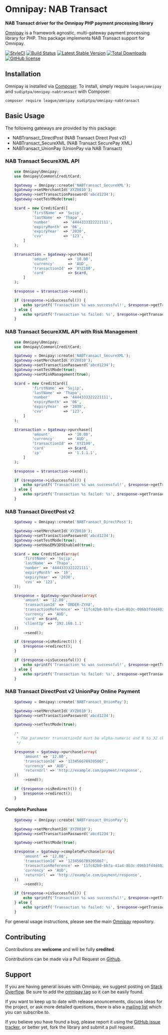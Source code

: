 # Omnipay: NAB Transact

**NAB Transact driver for the Omnipay PHP payment processing library**

[Omnipay](https://github.com/thephpleague/omnipay) is a framework agnostic, multi-gateway payment
processing library for PHP. This package implements NAB Transact support for Omnipay.

[![StyleCI](https://styleci.io/repos/74269379/shield?style=flat&branch=master)](https://styleci.io/repos/74269379)
[![Build Status](https://travis-ci.org/sudiptpa/omnipay-nabtransact.svg?branch=master&style=flat-square)](https://travis-ci.org/sudiptpa/omnipay-nabtransact)
[![Latest Stable Version](https://poser.pugx.org/sudiptpa/omnipay-nabtransact/v/stable?style=flat-square)](https://packagist.org/packages/sudiptpa/omnipay-nabtransact)
[![Total Downloads](https://poser.pugx.org/sudiptpa/omnipay-nabtransact/downloads?style=flat-square)](https://packagist.org/packages/sudiptpa/omnipay-nabtransact)
[![GitHub license](https://img.shields.io/badge/license-MIT-blue.svg?style=flat-square)](https://raw.githubusercontent.com/sudiptpa/omnipay-nabtransact/master/LICENSE)

## Installation

Omnipay is installed via [Composer](http://getcomposer.org/). To install, simply require `league/omnipay` and `sudiptpa/omnipay-nabtransact` with Composer:

```
composer require league/omnipay sudiptpa/omnipay-nabtransact
```

## Basic Usage

The following gateways are provided by this package:

* NABTransact_DirectPost (NAB Transact Direct Post v2)
* NABTransact_SecureXML (NAB Transact SecurePay XML)
* NABTransact_UnionPay (UnionPay via NAB Transact)

### NAB Transact SecureXML API

```php
    use Omnipay\Omnipay;
    use Omnipay\Common\CreditCard;

    $gateway = Omnipay::create('NABTransact_SecureXML');
    $gateway->setMerchantId('XYZ0010');
    $gateway->setTransactionPassword('abcd1234');
    $gateway->setTestMode(true);

    $card = new CreditCard([
            'firstName' => 'Sujip',
            'lastName' => 'Thapa',
            'number'      => '4444333322221111',
            'expiryMonth' => '06',
            'expiryYear'  => '2030',
            'cvv'         => '123',
        ]
    );

    $transaction = $gateway->purchase([
            'amount'        => '10.00',
            'currency'      => 'AUD',
            'transactionId' => 'XYZ100',
            'card'          => $card,
        ]
    );

    $response = $transaction->send();

    if ($response->isSuccessful()) {
        echo sprintf('Transaction %s was successful!', $response->getTransactionReference());
    } else {
        echo sprintf('Transaction %s failed: %s', $response->getTransactionReference(), $response->getMessage());
    }

```


### NAB Transact SecureXML API with Risk Management

```php
    use Omnipay\Omnipay;
    use Omnipay\Common\CreditCard;

    $gateway = Omnipay::create('NABTransact_SecureXML');
    $gateway->setMerchantId('XYZ0010');
    $gateway->setTransactionPassword('abcd1234');
    $gateway->setTestMode(true);
    $gateway->setRiskManagement(true);

    $card = new CreditCard([
            'firstName' => 'Sujip',
            'lastName' => 'Thapa',
            'number'      => '4444333322221111',
            'expiryMonth' => '06',
            'expiryYear'  => '2030',
            'cvv'         => '123',
        ]
    );

    $transaction = $gateway->purchase([
            'amount'        => '10.00',
            'currency'      => 'AUD',
            'transactionId' => 'XYZ100',
            'card'          => $card,
            'ip'            => '1.1.1.1',
        ]
    );

    $response = $transaction->send();

    if ($response->isSuccessful()) {
        echo sprintf('Transaction %s was successful!', $response->getTransactionReference());
    } else {
        echo sprintf('Transaction %s failed: %s', $response->getTransactionReference(), $response->getMessage());
    }
```

### NAB Transact DirectPost v2

```php
    $gateway = Omnipay::create('NABTransact_DirectPost');

    $gateway->setMerchantId('XYZ0010');
    $gateway->setTransactionPassword('abcd1234');
    $gateway->setTestMode(true);
    $gateway->setHasEMV3DSEnabled(true);

    $card = new CreditCard(array(
        'firstName' => 'Sujip',
        'lastName' => 'Thapa',
        'number' => '4444333322221111',
        'expiryMonth' => '10',
        'expiryYear' => '2030',
        'cvv' => '123',
    ));

    $response = $gateway->purchase(array(
        'amount' => '12.00',
        'transactionId' => 'ORDER-ZYX8',
        'transactionReference' => '11fc42b0-bb7a-41a4-8b3c-096b3fd4d402'
        'currency' => 'AUD',
        'card' => $card,
        'clientIp' => '192.168.1.1'
    ))
        ->send();

    if ($response->isRedirect()) {
        $response->redirect();
    }

    if ($response->isSuccessful()) {
        echo sprintf('Transaction %s was successful!', $response->getTransactionReference());
    } else {
        echo sprintf('Transaction %s failed: %s', $response->getTransactionReference(), $response->getMessage());
    }

```

### NAB Transact DirectPost v2 UnionPay Online Payment

```php
    $gateway = Omnipay::create('NABTransact_UnionPay');

    $gateway->setMerchantId('XYZ0010');
    $gateway->setTransactionPassword('abcd1234');

    $gateway->setTestMode(true);

    /*
     * The parameter transactionId must be alpha-numeric and 8 to 32 characters in length
     */

    $response = $gateway->purchase(array(
        'amount' => '12.00',
        'transactionId' => '1234566789205067',
        'currency' => 'AUD',
        'returnUrl' => 'http://example.com/payment/response',
    ))
        ->send();

    if ($response->isRedirect()) {
        $response->redirect();
    }
```

#### Complete Purchase

```php
    $gateway = Omnipay::create('NABTransact_UnionPay');

    $gateway->setMerchantId('XYZ0010');
    $gateway->setTransactionPassword('abcd1234');

    $gateway->setTestMode(true);

    $response = $gateway->completePurchase(array(
        'amount' => '12.00',
        'transactionId' => '1234566789205067',
        'transactionReference' => '11fc42b0-bb7a-41a4-8b3c-096b3fd4d402'
        'currency' => 'AUD',
        'returnUrl' => 'http://example.com/payment/response',
    ))
        ->send();

    if ($response->isSuccessful()) {
        echo sprintf('Transaction %s was successful!', $response->getTransactionReference());
    } else {
        echo sprintf('Transaction %s failed: %s', $response->getTransactionReference(), $response->getMessage());
    }

```

For general usage instructions, please see the main [Omnipay](https://github.com/thephpleague/omnipay)
repository.

## Contributing

Contributions are **welcome** and will be fully **credited**.

Contributions can be made via a Pull Request on [Github](https://github.com/sudiptpa/omnipay-nabtransact).

## Support

If you are having general issues with Omnipay, we suggest posting on
[Stack Overflow](http://stackoverflow.com/). Be sure to add the
[omnipay tag](http://stackoverflow.com/questions/tagged/omnipay) so it can be easily found.

If you want to keep up to date with release anouncements, discuss ideas for the project,
or ask more detailed questions, there is also a [mailing list](https://groups.google.com/forum/#!forum/omnipay) which
you can subscribe to.

If you believe you have found a bug, please report it using the [GitHub issue tracker](https://github.com/sudiptpa/nabtransact/issues),
or better yet, fork the library and submit a pull request.
